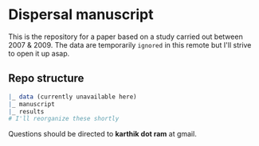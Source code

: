 # Dispersal manuscript

This is the repository for a paper based on a study carried out between 2007 & 2009. The data are temporarily `ignored` in this remote but I'll strive to open it up asap.

## Repo structure
```r
|_ data (currently unavailable here)
|_ manuscript
|_ results
# I'll reorganize these shortly
```

Questions should be directed to __karthik dot ram__ at gmail.
